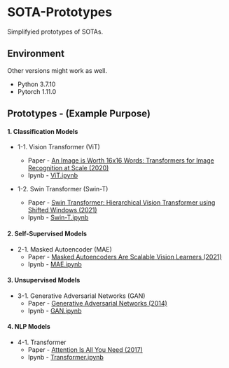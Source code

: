 # SOTA-Prototypes

Simplifyied prototypes of SOTAs.

## Environment
Other versions might work as well.
- Python 3.7.10
- Pytorch 1.11.0

## Prototypes - (Example Purpose)

#### 1. Classification Models

- 1-1. Vision Transformer (ViT)
  - Paper -  [An Image is Worth 16x16 Words: Transformers for Image Recognition at Scale (2020)](https://arxiv.org/pdf/2010.11929)
  - Ipynb - [ViT.ipynb](1-1.ViT/ViT.ipynb)

- 1-2. Swin Transformer (Swin-T)
  - Paper -  [Swin Transformer: Hierarchical Vision Transformer using Shifted Windows (2021)](https://arxiv.org/pdf/2103.14030)
  - Ipynb - [Swin-T.ipynb](1-2.Swin-T/Swin-T.ipynb)

#### 2. Self-Supervised Models

- 2-1. Masked Autoencoder (MAE)
  - Paper - [Masked Autoencoders Are Scalable Vision Learners (2021)](https://arxiv.org/pdf/2111.06377)
  - Ipynb - [MAE.ipynb](2-1.MAE/MAE.ipynb)

#### 3. Unsupervised Models

- 3-1. Generative Adversarial Networks (GAN)
  - Paper - [Generative Adversarial Networks (2014)](https://arxiv.org/pdf/1406.2661)
  - Ipynb - [GAN.ipynb](3-1.GAN/GAN.ipynb)

#### 4. NLP Models

- 4-1. Transformer
  - Paper - [Attention Is All You Need (2017)](https://arxiv.org/pdf/1706.03762)
  - Ipynb - [Transformer.ipynb](4-1.Transformer/Transformer.ipynb)
